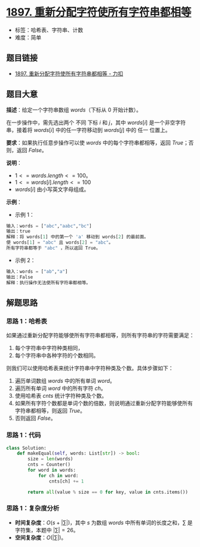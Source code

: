 # [1897. 重新分配字符使所有字符串都相等](https://leetcode.cn/problems/redistribute-characters-to-make-all-strings-equal/)

- 标签：哈希表、字符串、计数
- 难度：简单

## 题目链接

- [1897. 重新分配字符使所有字符串都相等 - 力扣](https://leetcode.cn/problems/redistribute-characters-to-make-all-strings-equal/)

## 题目大意

**描述**：给定一个字符串数组 $words$（下标从 $0$ 开始计数）。

在一步操作中，需先选出两个 不同 下标 $i$ 和 $j$，其中 $words[i]$ 是一个非空字符串，接着将 $words[i]$ 中的任一字符移动到 $words[j]$ 中的 任一 位置上。

**要求**：如果执行任意步操作可以使 $words$ 中的每个字符串都相等，返回 $True$；否则，返回 $False$。

**说明**：

- $1 <= words.length <= 100$。
- $1 <= words[i].length <= 100$
- $words[i]$ 由小写英文字母组成。

**示例**：

- 示例 1：

```python
输入：words = ["abc","aabc","bc"]
输出：true
解释：将 words[1] 中的第一个 'a' 移动到 words[2] 的最前面。
使 words[1] = "abc" 且 words[2] = "abc"。
所有字符串都等于 "abc" ，所以返回 True。
```

- 示例 2：

```python
输入：words = ["ab","a"]
输出：False
解释：执行操作无法使所有字符串都相等。
```

## 解题思路

### 思路 1：哈希表

如果通过重新分配字符能够使所有字符串都相等，则所有字符串的字符需要满足：

1. 每个字符串中字符种类相同，
2. 每个字符串中各种字符的个数相同。

则我们可以使用哈希表来统计字符串中字符种类及个数。具体步骤如下：

1. 遍历单词数组 $words$ 中的所有单词 $word$。
2. 遍历所有单词 $word$ 中的所有字符 $ch$。
3. 使用哈希表 $cnts$ 统计字符种类及个数。
4. 如果所有字符个数都是单词个数的倍数，则说明通过重新分配字符能够使所有字符串都相等，则返回 $True$。
5. 否则返回 $False$。

### 思路 1：代码

```Python
class Solution:
    def makeEqual(self, words: List[str]) -> bool:
        size = len(words)
        cnts = Counter()
        for word in words:
            for ch in word:
                cnts[ch] += 1

        return all(value % size == 0 for key, value in cnts.items())
```

### 思路 1：复杂度分析

- **时间复杂度**：$O(s + |\sum|)$，其中 $s$ 为数组 $words$ 中所有单词的长度之和，$\sum$ 是字符集，本题中 $|\sum| = 26$。
- **空间复杂度**：$O(|\sum|)$。
